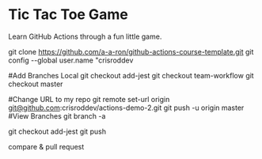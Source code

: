 # Tic Tac Toe Game

Learn GitHub Actions through a fun little game.

git clone https://github.com/a-a-ron/github-actions-course-template.git
git config --global user.name "crisroddev

#Add Branches Local
git checkout add-jest
git checkout team-workflow
git checkout master

#Change URL to my repo
git remote set-url origin git@github.com:crisroddev/actions-demo-2.git
git push -u origin master
#View Branches
git branch -a

git checkout add-jest
git push

compare & pull request